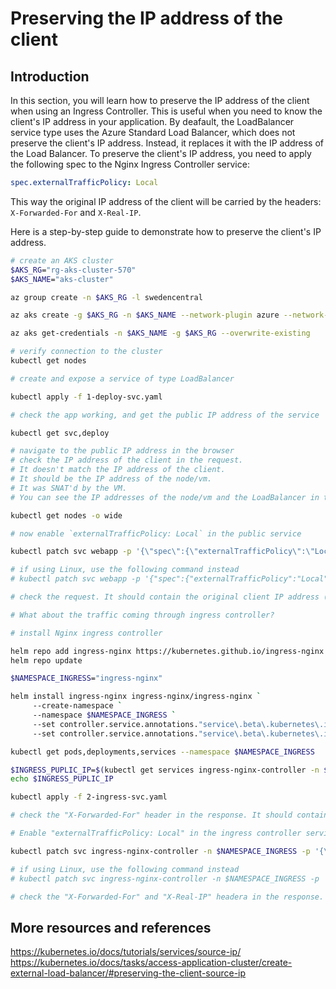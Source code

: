 # Preserving the IP address of the client

## Introduction

In this section, you will learn how to preserve the IP address of the client when using an Ingress Controller. This is useful when you need to know the client's IP address in your application.
By deafault, the LoadBalancer service type uses the Azure Standard Load Balancer, which does not preserve the client's IP address. Instead, it replaces it with the IP address of the Load Balancer. To preserve the client's IP address, you need to apply the following spec to the Nginx Ingress Controller service:

```yaml
spec.externalTrafficPolicy: Local
```

This way the original IP address of the client will be carried by the headers: `X-Forwarded-For` and `X-Real-IP`.

Here is a step-by-step guide to demonstrate how to preserve the client's IP address.

```sh
# create an AKS cluster
$AKS_RG="rg-aks-cluster-570"
$AKS_NAME="aks-cluster"

az group create -n $AKS_RG -l swedencentral

az aks create -g $AKS_RG -n $AKS_NAME --network-plugin azure --network-plugin-mode overlay

az aks get-credentials -n $AKS_NAME -g $AKS_RG --overwrite-existing

# verify connection to the cluster
kubectl get nodes

# create and expose a service of type LoadBalancer

kubectl apply -f 1-deploy-svc.yaml

# check the app working, and get the public IP address of the service

kubectl get svc,deploy

# navigate to the public IP address in the browser
# check the IP address of the client in the request.
# It doesn't match the IP address of the client.
# It should be the IP address of the node/vm.
# It was SNAT'd by the VM.
# You can see the IP addresses of the node/vm and the LoadBalancer in the request.

kubectl get nodes -o wide

# now enable `externalTrafficPolicy: Local` in the public service

kubectl patch svc webapp -p '{\"spec\":{\"externalTrafficPolicy\":\"Local\"}}'

# if using Linux, use the following command instead
# kubectl patch svc webapp -p '{"spec":{"externalTrafficPolicy":"Local"}}'

# check the request. It should contain the original client IP address (Remote IP Address).

# What about the traffic coming through ingress controller?

# install Nginx ingress controller

helm repo add ingress-nginx https://kubernetes.github.io/ingress-nginx
helm repo update

$NAMESPACE_INGRESS="ingress-nginx"

helm install ingress-nginx ingress-nginx/ingress-nginx `
     --create-namespace `
     --namespace $NAMESPACE_INGRESS `
     --set controller.service.annotations."service\.beta\.kubernetes\.io/azure-load-balancer-health-probe-request-path"=/healthz `
     --set controller.service.annotations."service\.beta\.kubernetes\.io/azure-load-balancer-health-probe-port"=80 

kubectl get pods,deployments,services --namespace $NAMESPACE_INGRESS

$INGRESS_PUPLIC_IP=$(kubectl get services ingress-nginx-controller -n $NAMESPACE_INGRESS -o jsonpath='{.status.loadBalancer.ingress[0].ip}')
echo $INGRESS_PUPLIC_IP

kubectl apply -f 2-ingress-svc.yaml

# check the "X-Forwarded-For" header in the response. It should contain the SNAT'd IP address of the client, which become the IP address of the node/vm.

# Enable "externalTrafficPolicy: Local" in the ingress controller service

kubectl patch svc ingress-nginx-controller -n $NAMESPACE_INGRESS -p '{\"spec\":{\"externalTrafficPolicy\":\"Local\"}}'

# if using Linux, use the following command instead
# kubectl patch svc ingress-nginx-controller -n $NAMESPACE_INGRESS -p '{"spec":{"externalTrafficPolicy":"Local"}}'

# check the "X-Forwarded-For" and "X-Real-IP" headera in the response. They should contain the original client IP address.
```

## More resources and references

https://kubernetes.io/docs/tutorials/services/source-ip/
https://kubernetes.io/docs/tasks/access-application-cluster/create-external-load-balancer/#preserving-the-client-source-ip